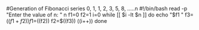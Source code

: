 #Generation of Fibonacci series 0, 1, 1, 2, 3, 5, 8, …..n
#!/bin/bash
read -p "Enter the value of n: " n
f1=0
f2=1
i=0
while [[ $i -lt $n ]]
do
    echo "$f1 "
    f3=$((f1 + f2))
    f1=$((f2))
    f2=$((f3))
    ((i++))
done
